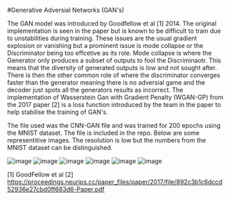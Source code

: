 #Generative Adversial Networks (GAN's)

The GAN model was introduced by Goodfellow et al [1] 2014. The original implementation is seen in the paper but is known to be difficult to train due to unstabilities during training. These issues are the usual gradient explosion or vanishing but a prominent issue is mode collapse or the Discriminator being too effcetive as its role. Mode collapse is where the Generator only produces a subset of outputs to fool the Discriminaotr. This means that the diversity of generated outputs is low and not sought after. There is then the other common role of where the discriminator converges faster than the generator meaning there is no adversial game and the decoder just spots all the generators results as incorrect. The implementation of Wasserstein Gan with Gradient Penalty (WGAN-GP) from the 2017 paper [2] is a loss function introduced by the team in the paper to help stabilise the training of GAN's.

The file used was the CNN-GAN file and was trained for 200 epochs using the MNIST dataset. The file is included in the repo. Below are some representitive images. The resolution is low but the numbers from the MNIST dataset can be distinguished.

![image](https://github.com/user-attachments/assets/1cba4c23-9ebe-4283-ae29-13ad4bba8603)
![image](https://github.com/user-attachments/assets/8086e76b-73ea-4da0-b6a6-6bd41f0bed0f)
![image](https://github.com/user-attachments/assets/b6e4554e-8c45-49f6-8b70-80a56fbd54d4)
![image](https://github.com/user-attachments/assets/0687d445-0a75-4c5a-963a-40aa5577c08a)
![image](https://github.com/user-attachments/assets/f018aef1-b911-4048-b935-d0f8e6346786)
![image](https://github.com/user-attachments/assets/43e8f925-cca9-49c0-9ea8-3b51298859c9)

[1] GoodFellow et al
[2] https://proceedings.neurips.cc/paper_files/paper/2017/file/892c3b1c6dccd52936e27cbd0ff683d6-Paper.pdf
